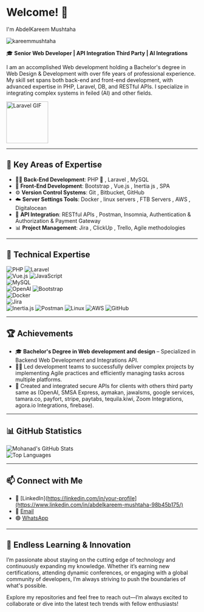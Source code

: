 # Welcome! 👋  
I'm AbdelKareem Mushtaha  

<p align="left"> <img src="https://komarev.com/ghpvc/?username=kareemmushtaha&label=Profile%20views&color=0e75b6&style=flat" alt="kareemmushtaha" /> </p>

🎓 **Senior Web Developer | API Integration Third Party | AI Integrations**  

I am an accomplished Web development holding a Bachelor's degree in Web Design & Development with over fife years of professional experience. My skill set spans both back-end and front-end development, with advanced expertise in PHP, Laravel, DB, and RESTful APIs. I specialize in integrating complex systems in feiled (AI) and other fields.  

<img src="https://media0.giphy.com/media/v1.Y2lkPTc5MGI3NjExbGs4cmV1anR1Z2t3anU0dmkzM2h4Y3A1a2d2c2p3eHhmZWYwbzhpYiZlcD12MV9pbnRlcm5hbF9naWZfYnlfaWQmY3Q9cw/TrcWCgqGu6lL4NywBj/giphy.webp" width="110" alt="Laravel GIF"/>  

---

## 🎯 Key Areas of Expertise

- 🧑‍💻 **Back-End Development**: PHP 🐘 , Laravel , MySQL
- 🎨 **Front-End Development**: Bootstrap , Vue.js , Inertia js , SPA
- ⚙️ **Version Control Systems**: Git , Bitbucket, GitHub  
- ☁️ **Server Settings Tools**: Docker , linux servers , FTB Servers , AWS , Digitalocean
- 🔗 **API Integration**: RESTful APIs , Postman, Insomnia, Authentication & Authorization & Payment Gateway
- 📊 **Project Management**: Jira , ClickUp , Trello, Agile methodologies  

---

## 📌 Technical Expertise
![PHP](https://img.shields.io/badge/PHP-777BB4?style=for-the-badge&logo=php&logoColor=white)
![Laravel](https://img.shields.io/badge/Laravel-FF2D20?style=for-the-badge&logo=laravel&logoColor=white)  
![Vue.js](https://img.shields.io/badge/Vue.js-4FC08D?style=for-the-badge&logo=vue.js&logoColor=white)
![JavaScript](https://img.shields.io/badge/JavaScript-F7DF1E?style=for-the-badge&logo=javascript&logoColor=black)  
![MySQL](https://img.shields.io/badge/MySQL-4479A1?style=for-the-badge&logo=mysql&logoColor=white)  
![OpenAI](https://img.shields.io/badge/OpenAI-000000?style=for-the-badge&logo=openai&logoColor=white)
![Bootstrap](https://img.shields.io/badge/Bootstrap-563D7C?style=for-the-badge&logo=bootstrap&logoColor=white)  
![Docker](https://img.shields.io/badge/Docker-2496ED?style=for-the-badge&logo=docker&logoColor=white)  
![Jira](https://img.shields.io/badge/Jira-0052CC?style=for-the-badge&logo=jira&logoColor=white)  
![Inertia.js](https://img.shields.io/badge/Inertia.js-1F2937?style=for-the-badge&logo=inertia&logoColor=white)
![Postman](https://img.shields.io/badge/Postman-FF6C37?style=for-the-badge&logo=postman&logoColor=white)
![Linux](https://img.shields.io/badge/Linux-FFD200?style=for-the-badge&logo=linux&logoColor=black)
![AWS](https://img.shields.io/badge/AWS-232F3E?style=for-the-badge&logo=amazonaws&logoColor=white)
![GitHub](https://img.shields.io/badge/GitHub-181717?style=for-the-badge&logo=github&logoColor=white)

---

## 🏆 Achievements  
- 🎓 **Bachelor's Degree in Web development and design** – Specialized in Backend Web Development and Integrations API.
- 👨‍💼 Led development teams to successfully deliver complex projects by implementing Agile practices and efficiently managing tasks across multiple platforms.
- 🔗 Created and integrated secure APIs for clients with others third party same as
(OpenAI, SMSA Express, aymakan, jawalsms, google services, tamara.co, payfort, stripe, paytabs, tequila.kiwi, Zoom Integrations, agora.io Integrations, firebase). 

---
 
## 📊 GitHub Statistics  
![Mohanad's GitHub Stats](https://github-readme-stats.vercel.app/api?username=kareemmushtaha&show_icons=true&theme=radical)  
![Top Languages](https://github-readme-stats.vercel.app/api/top-langs/?username=kareemmushtaha&layout=compact&theme=radical)  

---

## 📫 Connect with Me  
- 💼 [LinkedIn](https://linkedin.com/in/your-profile](https://www.linkedin.com/in/abdelkareem-mushtaha-98b45b175/)
- 📧 [Email](mailto:kareemasemm@gmail.com)
- 🟢 [WhatsApp](https://wa.me/972592782897)
---

## 🫵 Endless Learning & Innovation  
I’m passionate about staying on the cutting edge of technology and continuously expanding my knowledge. Whether it’s earning new certifications, attending dynamic conferences, or engaging with a global community of developers, I’m always striving to push the boundaries of what's possible.  

Explore my repositories and feel free to reach out—I’m always excited to collaborate or dive into the latest tech trends with fellow enthusiasts!

